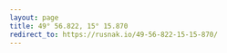 ```yaml
---
layout: page
title: 49° 56.822, 15° 15.870
redirect_to: https://rusnak.io/49-56-822-15-15-870/
---
```

